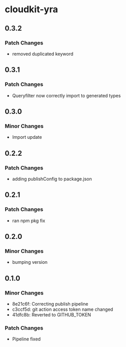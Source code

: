 # cloudkit-yra

## 0.3.2

### Patch Changes

- removed duplicated keyword

## 0.3.1

### Patch Changes

- Queryfilter now correctly import to generated types

## 0.3.0

### Minor Changes

- Import update

## 0.2.2

### Patch Changes

- adding publishConfig to package.json

## 0.2.1

### Patch Changes

- ran npm pkg fix

## 0.2.0

### Minor Changes

- bumping version

## 0.1.0

### Minor Changes

- 8e21c6f: Correcting publish pipeline
- c3ccf5d: git action access token name changed
- 41dfc8b: Reverted to GITHUB_TOKEN

### Patch Changes

- Pipeline fixed
